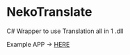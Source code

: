 # NekoTranslate
C# Wrapper to use Translation all in 1 .dll

Example APP -> [HERE](https://github.com/NekoSuneVR/NekoTranslateExample)
